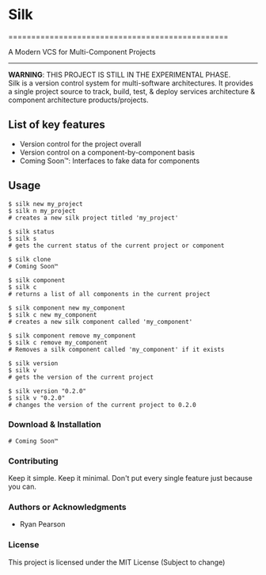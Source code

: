 <!-- ![](logo.png) -->

# Silk
================================================

A Modern VCS for Multi-Component Projects

* * *

**WARNING**: THIS PROJECT IS STILL IN THE EXPERIMENTAL PHASE.  
Silk is a version control system for multi-software architectures. It provides a single project source to track, build, test, & deploy services architecture & component architecture products/projects.

## List of key features

* Version control for the project overall
* Version control on a component-by-component basis
* Coming Soon™: Interfaces to fake data for components

## Usage

```shell
$ silk new my_project
$ silk n my_project
# creates a new silk project titled 'my_project'

$ silk status
$ silk s
# gets the current status of the current project or component

$ silk clone
# Coming Soon™

$ silk component
$ silk c
# returns a list of all components in the current project

$ silk component new my_component
$ silk c new my_component
# creates a new silk component called 'my_component'

$ silk component remove my_component
$ silk c remove my_component
# Removes a silk component called 'my_component' if it exists

$ silk version
$ silk v
# gets the version of the current project

$ silk version "0.2.0"
$ silk v "0.2.0"
# changes the version of the current project to 0.2.0
```

### Download & Installation

```shell
# Coming Soon™
```

### Contributing

Keep it simple. Keep it minimal. Don't put every single feature just because you can.

### Authors or Acknowledgments

* Ryan Pearson

### License

This project is licensed under the MIT License (Subject to change)

